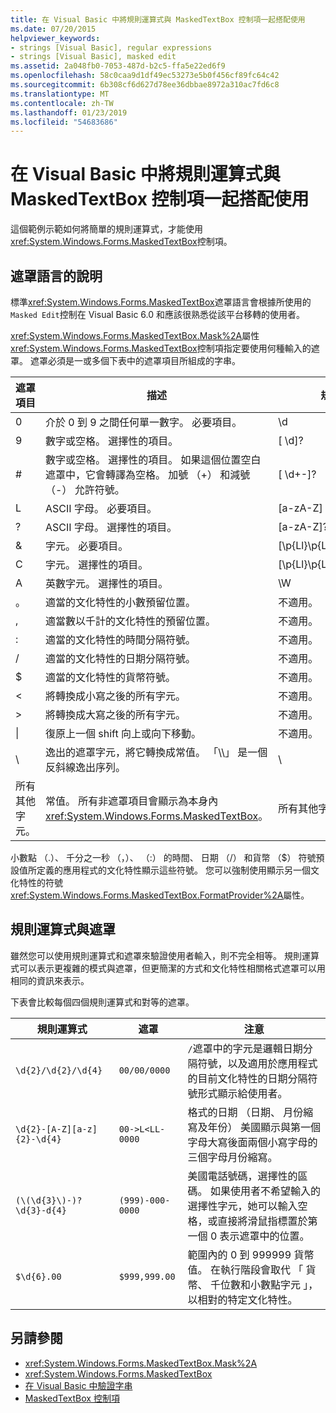 ```yaml
---
title: 在 Visual Basic 中將規則運算式與 MaskedTextBox 控制項一起搭配使用
ms.date: 07/20/2015
helpviewer_keywords:
- strings [Visual Basic], regular expressions
- strings [Visual Basic], masked edit
ms.assetid: 2a048fb0-7053-487d-b2c5-ffa5e22ed6f9
ms.openlocfilehash: 58c0caa9d1df49ec53273e5b0f456cf89fc64c42
ms.sourcegitcommit: 6b308cf6d627d78ee36dbbae8972a310ac7fd6c8
ms.translationtype: MT
ms.contentlocale: zh-TW
ms.lasthandoff: 01/23/2019
ms.locfileid: "54683686"
---
```

# <a name="using-regular-expressions-with-the-maskedtextbox-control-in-visual-basic"></a>在 Visual Basic 中將規則運算式與 MaskedTextBox 控制項一起搭配使用
這個範例示範如何將簡單的規則運算式，才能使用<xref:System.Windows.Forms.MaskedTextBox>控制項。  
  
## <a name="description-of-the-masking-language"></a>遮罩語言的說明  
 標準<xref:System.Windows.Forms.MaskedTextBox>遮罩語言會根據所使用的`Masked Edit`控制在 Visual Basic 6.0 和應該很熟悉從該平台移轉的使用者。  
  
 <xref:System.Windows.Forms.MaskedTextBox.Mask%2A>屬性<xref:System.Windows.Forms.MaskedTextBox>控制項指定要使用何種輸入的遮罩。 遮罩必須是一或多個下表中的遮罩項目所組成的字串。  
  
|遮罩項目|描述|規則運算式項目|  
|---------------------|-----------------|--------------------------------|  
|0|介於 0 到 9 之間任何單一數字。 必要項目。|\d|  
|9|數字或空格。 選擇性的項目。|[ \d]?|  
|#|數字或空格。 選擇性的項目。 如果這個位置空白遮罩中，它會轉譯為空格。 加號 （+） 和減號 （-） 允許符號。|[ \d+-]?|  
|L|ASCII 字母。 必要項目。|[a-zA-Z]|  
|?|ASCII 字母。 選擇性的項目。|[a-zA-Z]?|  
|&|字元。 必要項目。|[\p{Ll}\p{Lu}\p{Lt}\p{Lm}\p{Lo}]|  
|C|字元。 選擇性的項目。|[\p{Ll}\p{Lu}\p{Lt}\p{Lm}\p{Lo}]?|  
|A|英數字元。 選擇性的項目。|\W|  
|。|適當的文化特性的小數預留位置。|不適用。|  
|,|適當數以千計的文化特性的預留位置。|不適用。|  
|:|適當的文化特性的時間分隔符號。|不適用。|  
|/|適當的文化特性的日期分隔符號。|不適用。|  
|$|適當的文化特性的貨幣符號。|不適用。|  
|\<|將轉換成小寫之後的所有字元。|不適用。|  
|>|將轉換成大寫之後的所有字元。|不適用。|  
|&#124;|復原上一個 shift 向上或向下移動。|不適用。|  
|&#92;|逸出的遮罩字元，將它轉換成常值。 「\\\\」 是一個反斜線逸出序列。|&#92;|  
|所有其他字元。|常值。 所有非遮罩項目會顯示為本身內<xref:System.Windows.Forms.MaskedTextBox>。|所有其他字元。|  
  
 小數點 （.）、 千分之一秒 （，）、 （:） 的時間、 日期 （/） 和貨幣 （$） 符號預設值所定義的應用程式的文化特性顯示這些符號。 您可以強制使用顯示另一個文化特性的符號<xref:System.Windows.Forms.MaskedTextBox.FormatProvider%2A>屬性。  
  
## <a name="regular-expressions-and-masks"></a>規則運算式與遮罩  
 雖然您可以使用規則運算式和遮罩來驗證使用者輸入，則不完全相等。 規則運算式可以表示更複雜的模式與遮罩，但更簡潔的方式和文化特性相關格式遮罩可以用相同的資訊來表示。  
  
 下表會比較每個四個規則運算式和對等的遮罩。  
  
|規則運算式|遮罩|注意|  
|------------------------|----------|-----------|  
|`\d{2}/\d{2}/\d{4}`|`00/00/0000`|`/`遮罩中的字元是邏輯日期分隔符號，以及適用於應用程式的目前文化特性的日期分隔符號形式顯示給使用者。|  
|`\d{2}-[A-Z][a-z]{2}-\d{4}`|`00->L<LL-0000`|格式的日期 （日期、 月份縮寫及年份） 美國顯示與第一個字母大寫後面兩個小寫字母的三個字母月份縮寫。|  
|`(\(\d{3}\)-)?\d{3}-d{4}`|`(999)-000-0000`|美國電話號碼，選擇性的區碼。 如果使用者不希望輸入的選擇性字元，她可以輸入空格，或直接將滑鼠指標置於第一個 0 表示遮罩中的位置。|  
|`$\d{6}.00`|`$999,999.00`|範圍內的 0 到 999999 貨幣值。 在執行階段會取代 「 貨幣、 千位數和小數點字元 」，以相對的特定文化特性。|  
  
## <a name="see-also"></a>另請參閱
- <xref:System.Windows.Forms.MaskedTextBox.Mask%2A>
- <xref:System.Windows.Forms.MaskedTextBox>
- [在 Visual Basic 中驗證字串](../../../../visual-basic/programming-guide/language-features/strings/validating-strings.md)
- [MaskedTextBox 控制項](../../../../framework/winforms/controls/maskedtextbox-control-windows-forms.md)
